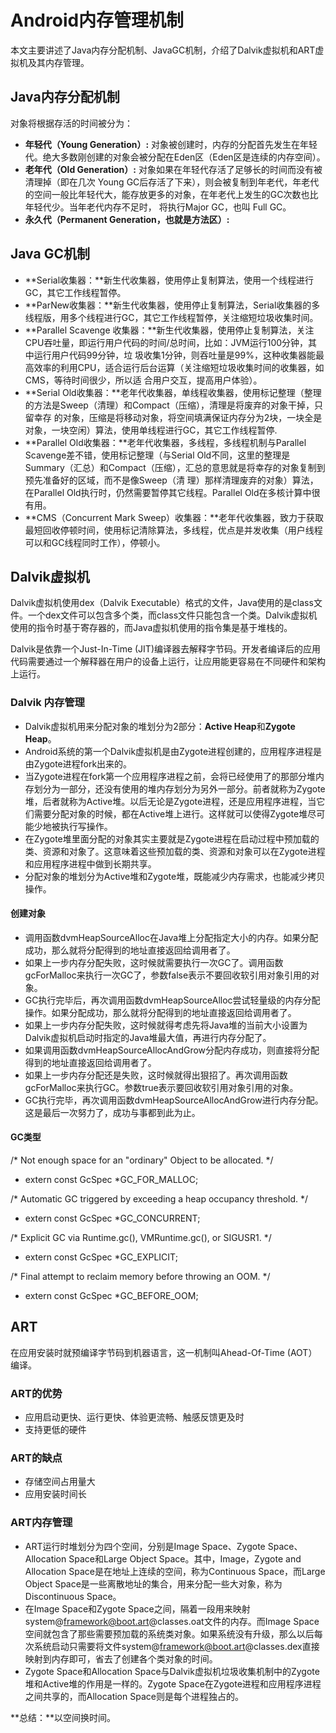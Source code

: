# Android内存管理机制 #
本文主要讲述了Java内存分配机制、JavaGC机制，介绍了Dalvik虚拟机和ART虚拟机及其内存管理。

## Java内存分配机制 ##
对象将根据存活的时间被分为：<br/>
 - **年轻代（Young Generation）:** 对象被创建时，内存的分配首先发生在年轻代。绝大多数刚创建的对象会被分配在Eden区（Eden区是连续的内存空间）。
 - **老年代（Old Generation）:** 对象如果在年轻代存活了足够长的时间而没有被清理掉（即在几次 Young GC后存活了下来），则会被复制到年老代，年老代的空间一般比年轻代大，能存放更多的对象，在年老代上发生的GC次数也比年轻代少。当年老代内存不足时， 将执行Major GC，也叫 Full GC。
 - **永久代（Permanent Generation，也就是方法区）:** 

## Java GC机制 ##
- **Serial收集器：**新生代收集器，使用停止复制算法，使用一个线程进行GC，其它工作线程暂停。
- **ParNew收集器：**新生代收集器，使用停止复制算法，Serial收集器的多线程版，用多个线程进行GC，其它工作线程暂停，关注缩短垃圾收集时间。
- **Parallel Scavenge 收集器：**新生代收集器，使用停止复制算法，关注CPU吞吐量，即运行用户代码的时间/总时间，比如：JVM运行100分钟，其中运行用户代码99分钟，垃 圾收集1分钟，则吞吐量是99%，这种收集器能最高效率的利用CPU，适合运行后台运算（关注缩短垃圾收集时间的收集器，如CMS，等待时间很少，所以适 合用户交互，提高用户体验）。
- **Serial Old收集器：**老年代收集器，单线程收集器，使用标记整理（整理的方法是Sweep（清理）和Compact（压缩），清理是将废弃的对象干掉，只留幸存 的对象，压缩是将移动对象，将空间填满保证内存分为2块，一块全是对象，一块空闲）算法，使用单线程进行GC，其它工作线程暂停.
- **Parallel Old收集器：**老年代收集器，多线程，多线程机制与Parallel Scavenge差不错，使用标记整理（与Serial Old不同，这里的整理是Summary（汇总）和Compact（压缩），汇总的意思就是将幸存的对象复制到预先准备好的区域，而不是像Sweep（清 理）那样清理废弃的对象）算法，在Parallel Old执行时，仍然需要暂停其它线程。Parallel Old在多核计算中很有用。
- **CMS（Concurrent Mark Sweep）收集器：**老年代收集器，致力于获取最短回收停顿时间，使用标记清除算法，多线程，优点是并发收集（用户线程可以和GC线程同时工作），停顿小。


## Dalvik虚拟机 ##
Dalvik虚拟机使用dex（Dalvik Executable）格式的文件，Java使用的是class文件。一个dex文件可以包含多个类，而class文件只能包含一个类。Dalvik虚拟机使用的指令时基于寄存器的，而Java虚拟机使用的指令集是基于堆栈的。

Dalvik是依靠一个Just-In-Time (JIT)编译器去解释字节码。开发者编译后的应用代码需要通过一个解释器在用户的设备上运行，让应用能更容易在不同硬件和架构上运行。

### Dalvik 内存管理 ###
 - Dalvik虚拟机用来分配对象的堆划分为2部分：**Active Heap**和**Zygote Heap**。
 - Android系统的第一个Dalvik虚拟机是由Zygote进程创建的，应用程序进程是由Zygote进程fork出来的。
 - 当Zygote进程在fork第一个应用程序进程之前，会将已经使用了的那部分堆内存划分为一部分，还没有使用的堆内存划分为另外一部分。前者就称为Zygote堆，后者就称为Active堆。以后无论是Zygote进程，还是应用程序进程，当它们需要分配对象的时候，都在Active堆上进行。这样就可以使得Zygote堆尽可能少地被执行写操作。
 - 在Zygote堆里面分配的对象其实主要就是Zygote进程在启动过程中预加载的类、资源和对象了。这意味着这些预加载的类、资源和对象可以在Zygote进程和应用程序进程中做到长期共享。
 - 分配对象的堆划分为Active堆和Zygote堆，既能减少内存需求，也能减少拷贝操作。

#### 创建对象 ####
 - 调用函数dvmHeapSourceAlloc在Java堆上分配指定大小的内存。如果分配成功，那么就将分配得到的地址直接返回给调用者了。
 - 如果上一步内存分配失败，这时候就需要执行一次GC了。调用函数gcForMalloc来执行一次GC了，参数false表示不要回收软引用对象引用的对象。
 - GC执行完毕后，再次调用函数dvmHeapSourceAlloc尝试轻量级的内存分配操作。如果分配成功，那么就将分配得到的地址直接返回给调用者了。
 - 如果上一步内存分配失败，这时候就得考虑先将Java堆的当前大小设置为Dalvik虚拟机启动时指定的Java堆最大值，再进行内存分配了。
 - 如果调用函数dvmHeapSourceAllocAndGrow分配内存成功，则直接将分配得到的地址直接返回给调用者了。
 - 如果上一步内存分配还是失败，这时候就得出狠招了。再次调用函数gcForMalloc来执行GC。参数true表示要回收软引用对象引用的对象。
 - GC执行完毕，再次调用函数dvmHeapSourceAllocAndGrow进行内存分配。这是最后一次努力了，成功与事都到此为止。

 #### GC类型 ####
 /* Not enough space for an "ordinary" Object to be allocated. */  
 - extern const GcSpec *GC_FOR_MALLOC;  

/* Automatic GC triggered by exceeding a heap occupancy threshold. */  
- extern const GcSpec *GC_CONCURRENT;  

/* Explicit GC via Runtime.gc(), VMRuntime.gc(), or SIGUSR1. */  
- extern const GcSpec *GC_EXPLICIT;  

/* Final attempt to reclaim memory before throwing an OOM. */  
- extern const GcSpec *GC_BEFORE_OOM; 

## ART ##
在应用安装时就预编译字节码到机器语言，这一机制叫Ahead-Of-Time (AOT）编译。

### ART的优势 ###
 - 应用启动更快、运行更快、体验更流畅、触感反馈更及时
 - 支持更低的硬件

### ART的缺点 ###
 - 存储空间占用量大
 - 应用安装时间长

### ART内存管理 ###
 - ART运行时堆划分为四个空间，分别是Image Space、Zygote Space、Allocation Space和Large Object Space。其中，Image，Zygote and Allocation Space是在地址上连续的空间，称为Continuous Space，而Large Object Space是一些离散地址的集合，用来分配一些大对象，称为Discontinuous Space。
 - 在Image Space和Zygote Space之间，隔着一段用来映射system@framework@boot.art@classes.oat文件的内存。而Image Space空间就包含了那些需要预加载的系统类对象。如果系统没有升级，那么以后每次系统启动只需要将文件system@framework@boot.art@classes.dex直接映射到内存即可，省去了创建各个类对象的时间。
 - Zygote Space和Allocation Space与Dalvik虚拟机垃圾收集机制中的Zygote堆和Active堆的作用是一样的。Zygote Space在Zygote进程和应用程序进程之间共享的，而Allocation Space则是每个进程独占的。

**总结：**以空间换时间。